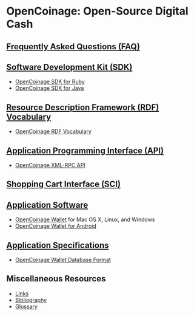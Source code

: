 OpenCoinage: Open-Source Digital Cash
=====================================

[Frequently Asked Questions (FAQ)](/faq)
----------------------------------------

[Software Development Kit (SDK)](/sdk)
--------------------------------------

* [OpenCoinage SDK for Ruby](/sdk/ruby)
* [OpenCoinage SDK for Java](/sdk/java)

[Resource Description Framework (RDF) Vocabulary](/rdf)
-------------------------------------------------------

* [OpenCoinage RDF Vocabulary](/rdf)

[Application Programming Interface (API)](/api)
-----------------------------------------------

* [OpenCoinage XML-RPC API](/api/xmlrpc)

[Shopping Cart Interface (SCI)](/sci)
-------------------------------------

[Application Software](/apps)
-----------------------------

* [OpenCoinage Wallet](/apps/wallet) for Mac OS X, Linux, and Windows
* [OpenCoinage Wallet for Android](/apps/android)

[Application Specifications](/apps)
-----------------------------------

* [OpenCoinage Wallet Database Format](/apps/wallet/database)

Miscellaneous Resources
-----------------------

* [Links](/links)
* [Bibliography](/bibliography)
* [Glossary](/glossary)
